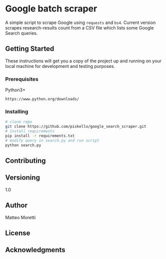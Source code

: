 # Google batch scraper

A simple script to scrape Google using `requests` and `bs4`.
Current version scrapes research-results count from a CSV file which lists some Google Search queries.

## Getting Started

These instructions will get you a copy of the project up and running on your local machine for development and testing purposes.

### Prerequisites

Python3+ 

```
https://www.python.org/downloads/
```

### Installing

```bash
# clone repo
git clone https://github.com/piskello/google_search_scraper.git
# install requirements
pip install -r requirements.txt
# modify query in search.py and run script
python search.py
```
## Contributing

## Versioning
1.0

## Author
Matteo Moretti

## License

## Acknowledgments
